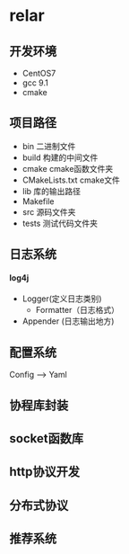 # relar

## 开发环境
- CentOS7
- gcc 9.1
- cmake

## 项目路径
- bin 二进制文件
- build 构建的中间文件
- cmake cmake函数文件夹
- CMakeLists.txt cmake文件
- lib 库的输出路径
- Makefile
- src 源码文件夹
- tests 测试代码文件夹

## 日志系统

#### log4j
- Logger(定义日志类别)
    - Formatter（日志格式）
- Appender (日志输出地方)

## 配置系统

Config --> Yaml

## 协程库封装

## socket函数库

## http协议开发

## 分布式协议

## 推荐系统


